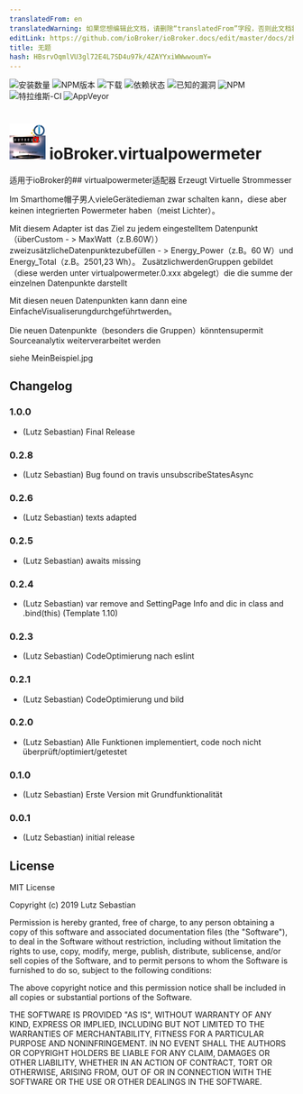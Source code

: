 ```yaml
---
translatedFrom: en
translatedWarning: 如果您想编辑此文档，请删除“translatedFrom”字段，否则此文档将再次自动翻译
editLink: https://github.com/ioBroker/ioBroker.docs/edit/master/docs/zh-cn/adapterref/iobroker.virtualpowermeter/README.md
title: 无题
hash: HBsrvOqmlVU3gl72E4L7SD4u97k/4ZAYYxiWWwwoumY=
---
```

![安装数量](http://iobroker.live/badges/virtualpowermeter-stable.svg)
![NPM版本](http://img.shields.io/npm/v/iobroker.virtualpowermeter.svg)
![下载](https://img.shields.io/npm/dm/iobroker.virtualpowermeter.svg)
![依赖状态](https://img.shields.io/david/Omega236/iobroker.virtualpowermeter.svg)
![已知的漏洞](https://snyk.io/test/github/Omega236/ioBroker.virtualpowermeter/badge.svg)
![NPM](https://nodei.co/npm/iobroker.virtualpowermeter.png?downloads=true)
![特拉维斯-CI](http://img.shields.io/travis/Omega236/ioBroker.virtualpowermeter/master.svg)
![AppVeyor](https://ci.appveyor.com/api/projects/status/github/Omega236/ioBroker.virtualpowermeter?branch=master&svg=true)

<h1><img src="admin/virtualpowermeter.png" width="64"/> ioBroker.virtualpowermeter </h1>

适用于ioBroker的## virtualpowermeter适配器
Erzeugt Virtuelle Strommesser

Im Smarthome帽子男人vieleGerätedieman zwar schalten kann，diese aber keinen integrierten Powermeter haben（meist Lichter）。

Mit diesem Adapter ist das Ziel zu jedem eingestelltem Datenpunkt（überCustom - > MaxWatt（z.B.60W））zweizusätzlicheDatenpunktezubefüllen - > Energy_Power（z.B。60 W）und Energy_Total（z.B。2501,23 Wh）。
ZusätzlichwerdenGruppen gebildet（diese werden unter virtualpowermeter.0.xxx abgelegt）die die summe der einzelnen Datenpunkte darstellt

Mit diesen neuen Datenpunkten kann dann eine EinfacheVisualiserungdurchgeführtwerden。

Die neuen Datenpunkte（besonders die Gruppen）könntensupermit Sourceanalytix weiterverarbeitet werden

siehe MeinBeispiel.jpg

## Changelog

### 1.0.0
* (Lutz Sebastian) Final Release
### 0.2.8
* (Lutz Sebastian) Bug found on travis unsubscribeStatesAsync
### 0.2.6
* (Lutz Sebastian) texts adapted
### 0.2.5
* (Lutz Sebastian) awaits missing
### 0.2.4
* (Lutz Sebastian) var remove and SettingPage Info and dic in class and .bind(this) (Template 1.10)
### 0.2.3
* (Lutz Sebastian) CodeOptimierung nach eslint
### 0.2.1
* (Lutz Sebastian) CodeOptimierung und bild
### 0.2.0
* (Lutz Sebastian) Alle Funktionen implementiert, code noch nicht überprüft/optimiert/getestet
### 0.1.0
* (Lutz Sebastian) Erste Version mit Grundfunktionalität
### 0.0.1
* (Lutz Sebastian) initial release

## License
MIT License

Copyright (c) 2019 Lutz Sebastian

Permission is hereby granted, free of charge, to any person obtaining a copy
of this software and associated documentation files (the "Software"), to deal
in the Software without restriction, including without limitation the rights
to use, copy, modify, merge, publish, distribute, sublicense, and/or sell
copies of the Software, and to permit persons to whom the Software is
furnished to do so, subject to the following conditions:

The above copyright notice and this permission notice shall be included in all
copies or substantial portions of the Software.

THE SOFTWARE IS PROVIDED "AS IS", WITHOUT WARRANTY OF ANY KIND, EXPRESS OR
IMPLIED, INCLUDING BUT NOT LIMITED TO THE WARRANTIES OF MERCHANTABILITY,
FITNESS FOR A PARTICULAR PURPOSE AND NONINFRINGEMENT. IN NO EVENT SHALL THE
AUTHORS OR COPYRIGHT HOLDERS BE LIABLE FOR ANY CLAIM, DAMAGES OR OTHER
LIABILITY, WHETHER IN AN ACTION OF CONTRACT, TORT OR OTHERWISE, ARISING FROM,
OUT OF OR IN CONNECTION WITH THE SOFTWARE OR THE USE OR OTHER DEALINGS IN THE
SOFTWARE.